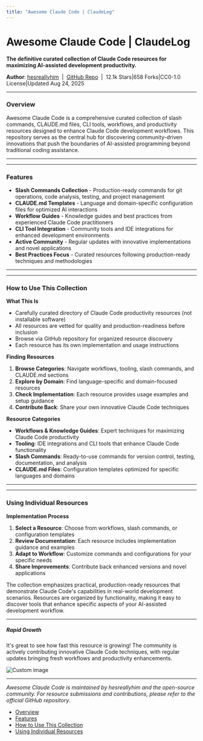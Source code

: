 ```yaml
---
title: "Awesome Claude Code | ClaudeLog"
---
```


# Awesome Claude Code | ClaudeLog

**The definitive curated collection of Claude Code resources for maximizing AI-assisted development productivity.**

**Author**: [hesreallyhim](https://github.com/hesreallyhim)  |  [GitHub Repo](https://github.com/hesreallyhim/awesome-claude-code)  |  12.1k Stars|658 Forks|CC0-1.0 License|Updated Aug 24, 2025

* * *

### Overview[​](#overview "Direct link to Overview")

Awesome Claude Code is a comprehensive curated collection of slash commands, CLAUDE.md files, CLI tools, workflows, and productivity resources designed to enhance Claude Code development workflows. This repository serves as the central hub for discovering community-driven innovations that push the boundaries of AI-assisted programming beyond traditional coding assistance.

* * *

* * *

### Features[​](#features "Direct link to Features")

-   **Slash Commands Collection** - Production-ready commands for git operations, code analysis, testing, and project management
-   **CLAUDE.md Templates** - Language and domain-specific configuration files for optimized AI interactions
-   **Workflow Guides** - Knowledge guides and best practices from experienced Claude Code practitioners
-   **CLI Tool Integration** - Community tools and IDE integrations for enhanced development environments
-   **Active Community** - Regular updates with innovative implementations and novel applications
-   **Best Practices Focus** - Curated resources following production-ready techniques and methodologies

* * *

* * *

### How to Use This Collection[​](#how-to-use-this-collection "Direct link to How to Use This Collection")

**What This Is**

-   Carefully curated directory of Claude Code productivity resources (not installable software)
-   All resources are vetted for quality and production-readiness before inclusion
-   Browse via GitHub repository for organized resource discovery
-   Each resource has its own implementation and usage instructions

**Finding Resources**

1.  **Browse Categories**: Navigate workflows, tooling, slash commands, and CLAUDE.md sections
2.  **Explore by Domain**: Find language-specific and domain-focused resources
3.  **Check Implementation**: Each resource provides usage examples and setup guidance
4.  **Contribute Back**: Share your own innovative Claude Code techniques

**Resource Categories**

-   **Workflows & Knowledge Guides**: Expert techniques for maximizing Claude Code productivity
-   **Tooling**: IDE integrations and CLI tools that enhance Claude Code functionality
-   **Slash Commands**: Ready-to-use commands for version control, testing, documentation, and analysis
-   **CLAUDE.md Files**: Configuration templates optimized for specific languages and domains

* * *

* * *

### Using Individual Resources[​](#using-individual-resources "Direct link to Using Individual Resources")

**Implementation Process**

1.  **Select a Resource**: Choose from workflows, slash commands, or configuration templates
2.  **Review Documentation**: Each resource includes implementation guidance and examples
3.  **Adapt to Workflow**: Customize commands and configurations for your specific needs
4.  **Share Improvements**: Contribute back enhanced versions and novel applications

The collection emphasizes practical, production-ready resources that demonstrate Claude Code's capabilities in real-world development scenarios. Resources are organized by functionality, making it easy to discover tools that enhance specific aspects of your AI-assisted development workflow.

* * *

##### Rapid Growth

It's great to see how fast this resource is growing! The community is actively contributing innovative Claude Code techniques, with regular updates bringing fresh workflows and productivity enhancements.

<img src="/img/discovery/019.png" alt="Custom image" style="max-width: 165px; height: auto;" />

* * *

*Awesome Claude Code is maintained by hesreallyhim and the open-source community. For resource submissions and contributions, please refer to the official GitHub repository.*

-   [Overview](#overview)
-   [Features](#features)
-   [How to Use This Collection](#how-to-use-this-collection)
-   [Using Individual Resources](#using-individual-resources)